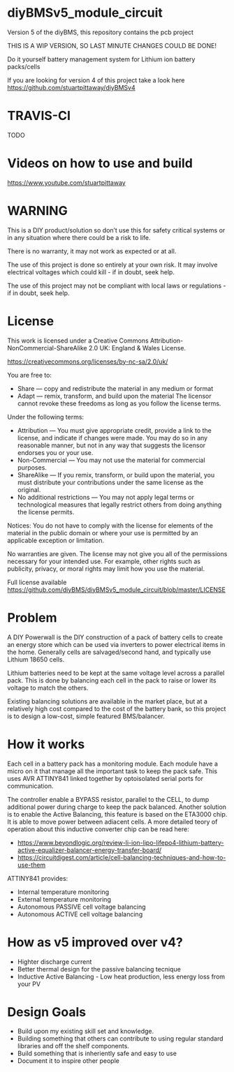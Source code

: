 # diyBMSv5_module_circuit
Version 5 of the diyBMS, this repository contains the pcb project

THIS IS A WIP VERSION, SO LAST MINUTE CHANGES COULD BE DONE!

Do it yourself battery management system for Lithium ion battery packs/cells

If you are looking for version 4 of this project take a look here https://github.com/stuartpittaway/diyBMSv4

# TRAVIS-CI
TODO

# Videos on how to use and build

https://www.youtube.com/stuartpittaway


# WARNING

This is a DIY product/solution so don’t use this for safety critical systems or in any situation where there could be a risk to life.  

There is no warranty, it may not work as expected or at all.

The use of this project is done so entirely at your own risk.  It may involve electrical voltages which could kill - if in doubt, seek help.

The use of this project may not be compliant with local laws or regulations - if in doubt, seek help.


# License

This work is licensed under a Creative Commons Attribution-NonCommercial-ShareAlike 2.0 UK: England & Wales License.

https://creativecommons.org/licenses/by-nc-sa/2.0/uk/

You are free to:
* Share — copy and redistribute the material in any medium or format
* Adapt — remix, transform, and build upon the material
The licensor cannot revoke these freedoms as long as you follow the license terms.

Under the following terms:
* Attribution — You must give appropriate credit, provide a link to the license, and indicate if changes were made. You may do so in any reasonable manner, but not in any way that suggests the licensor endorses you or your use.
* Non-Commercial — You may not use the material for commercial purposes.
* ShareAlike — If you remix, transform, or build upon the material, you must distribute your contributions under the same license as the original.
* No additional restrictions — You may not apply legal terms or technological measures that legally restrict others from doing anything the license permits.


Notices:
You do not have to comply with the license for elements of the material in the public domain or where your use is permitted by an applicable exception or limitation.

No warranties are given. The license may not give you all of the permissions necessary for your intended use. For example, other rights such as publicity, privacy, or moral rights may limit how you use the material.

Full license available https://github.com/diyBMS/diyBMSv5_module_circuit/blob/master/LICENSE


# Problem

A DIY Powerwall is the DIY construction of a pack of battery cells to create an energy store which can be used via inverters to power electrical items in the home. Generally cells are salvaged/second hand, and typically use Lithium 18650 cells.

Lithium batteries need to be kept at the same voltage level across a parallel pack. This is done by balancing each cell in the pack to raise or lower its voltage to match the others.

Existing balancing solutions are available in the market place, but at a relatively high cost compared to the cost of the battery bank, so this project is to design a low-cost, simple featured BMS/balancer.

# How it works

Each cell in a battery pack has a monitoring module. Each module have a micro on it that manage all the important task to keep the pack safe. This uses AVR ATTINY841 linked together by optoisolated serial ports for communication.

The controller enable a BYPASS resistor, parallel to the CELL, to dump additional power during charge to keep the pack balanced. Another solution is to enable the Active Balancing, this feature is based on the ETA3000 chip. It is able to move power between adiacent cells. A more detailed teory of operation about this inductive converter chip can be read here:
 - https://www.beyondlogic.org/review-li-ion-lipo-lifepo4-lithium-battery-active-equalizer-balancer-energy-transfer-board/
 - https://circuitdigest.com/article/cell-balancing-techniques-and-how-to-use-them

ATTINY841 provides:
* Internal temperature monitoring
* External temperature monitoring
* Autonomous PASSIVE cell voltage balancing
* Autonomous ACTIVE cell voltage balancing

# How as v5 improved over v4?

* Highter discharge current
* Better thermal design for the passive balancing tecnique
* Inductive Active Balancing - Low heat production, less energy loss from your PV


# Design Goals

* Build upon my existing skill set and knowledge. 
* Building something that others can contribute to using regular standard libraries and off the shelf components.
* Build something that is inheriently safe and easy to use
* Document it to inspire other people
